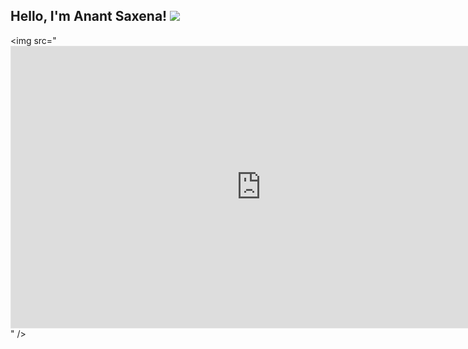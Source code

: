 <h2> Hello, I'm Anant Saxena!  <img src="[https://user-images.githubusercontent.com/74038190/216655848-cf4d7bed-52aa-4740-8c67-1832472051ec.gif](https://media.tenor.com/sTFc7j1xRJ0AAAAM/doge-dancing-doge.gif)" /></h2>
</em></p>

<img src="<iframe style="border: 1px solid rgba(0, 0, 0, 0.1);" width="800" height="450" src="https://www.figma.com/embed?embed_host=share&url=https%3A%2F%2Fwww.figma.com%2Ffile%2FSL5Ug9xSdCNETWrpcjvCqJ%2FUntitled%3Ftype%3Ddesign%26node-id%3D2%253A2%26t%3D1aT0SPvy8SjjvPAg-1" allowfullscreen></iframe>" />
